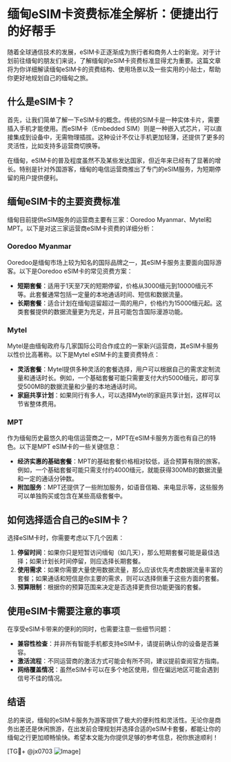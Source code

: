 # 缅甸eSIM卡资费标准全解析：便捷出行的好帮手

随着全球通信技术的发展，eSIM卡正逐渐成为旅行者和商务人士的新宠。对于计划前往缅甸的朋友们来说，了解缅甸的eSIM卡资费标准显得尤为重要。这篇文章将为你详细解读缅甸eSIM卡的资费结构、使用场景以及一些实用的小贴士，帮助你更好地规划自己的缅甸之旅。

## 什么是eSIM卡？

首先，让我们简单了解一下eSIM卡的概念。传统的SIM卡是一种实体卡片，需要插入手机才能使用。而eSIM卡（Embedded SIM）则是一种嵌入式芯片，可以直接集成到设备中，无需物理插拔。这种设计不仅让手机更加轻薄，还提供了更多的灵活性，比如支持多运营商切换等。

在缅甸，eSIM卡的普及程度虽然不及某些发达国家，但近年来已经有了显著的增长。特别是针对外国游客，缅甸的电信运营商推出了专门的eSIM服务，为短期停留的用户提供便利。

## 缅甸eSIM卡的主要资费标准

缅甸目前提供eSIM服务的运营商主要有三家：Ooredoo Myanmar、Mytel和MPT。以下是对这三家运营商eSIM卡资费的详细分析：

### Ooredoo Myanmar

Ooredoo是缅甸市场上较为知名的国际品牌之一，其eSIM卡服务主要面向国际游客。以下是Ooredoo eSIM卡的常见资费方案：

- **短期套餐**：适用于1天至7天的短期停留，价格从3000缅元到10000缅元不等。此套餐通常包括一定量的本地通话时间、短信和数据流量。
- **长期套餐**：适合计划在缅甸逗留超过一周的用户，价格约为15000缅元起。这类套餐提供的数据流量更为充足，并且可能包含国际漫游功能。

### Mytel

Mytel是由缅甸政府与几家国际公司合作成立的一家新兴运营商，其eSIM卡服务以性价比高著称。以下是Mytel eSIM卡的主要资费特点：

- **灵活套餐**：Mytel提供多种灵活的套餐选择，用户可以根据自己的需求定制流量和通话时长。例如，一个基础套餐可能只需要支付大约5000缅元，即可享受500MB的数据流量和少量的本地通话时间。
- **家庭共享计划**：如果同行有多人，可以选择Mytel的家庭共享计划，这样可以节省整体费用。

### MPT

作为缅甸历史最悠久的电信运营商之一，MPT在eSIM卡服务方面也有自己的特色。以下是MPT eSIM卡的一些关键信息：

- **经济实惠的基础套餐**：MPT的基础套餐价格相对较低，适合预算有限的旅客。例如，一个基础套餐可能只需支付约4000缅元，就能获得300MB的数据流量和一定的通话分钟数。
- **附加服务**：MPT还提供了一些附加服务，如语音信箱、来电显示等，这些服务可以单独购买或包含在某些高级套餐中。

## 如何选择适合自己的eSIM卡？

选择eSIM卡时，你需要考虑以下几个因素：

1. **停留时间**：如果你只是短暂访问缅甸（如几天），那么短期套餐可能是最佳选择；如果计划长时间停留，则应选择长期套餐。
2. **使用需求**：如果你需要大量使用数据流量，那么应该优先考虑数据流量丰富的套餐；如果通话和短信是你主要的需求，则可以选择侧重于这些方面的套餐。
3. **预算限制**：根据你的预算范围来决定是否选择更贵但功能更强的套餐。

## 使用eSIM卡需要注意的事项

在享受eSIM卡带来的便利的同时，也需要注意一些细节问题：

- **兼容性检查**：并非所有智能手机都支持eSIM卡，请提前确认你的设备是否兼容。
- **激活流程**：不同运营商的激活方式可能会有所不同，建议提前查阅官方指南。
- **网络覆盖情况**：虽然eSIM卡可以在多个地区使用，但在偏远地区可能会遇到信号不佳的情况。

## 结语

总的来说，缅甸的eSIM卡服务为游客提供了极大的便利性和灵活性。无论你是商务出差还是休闲旅游，在出发前合理规划并选择合适的eSIM卡套餐，都能让你的缅甸之行更加顺畅愉快。希望本文能为你提供足够的参考信息，祝你旅途顺利！

[TG💪+ @jx0703 ![Image](https://github.com/user-attachments/assets/dbca1d08-cadb-493c-b0ec-ad6f7a83f270)]